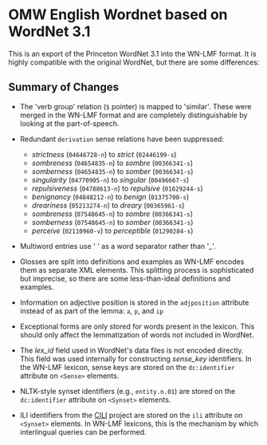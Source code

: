 # OMW English Wordnet based on WordNet 3.1

This is an export of the Princeton WordNet 3.1 into the WN-LMF
format. It is highly compatible with the original WordNet, but there
are some differences:

## Summary of Changes

* The 'verb group' relation (`$` pointer) is mapped to
  'similar'. These were merged in the WN-LMF format and are
  completely distinguishable by looking at the part-of-speech.

* Redundant `derivation` sense relations have been suppressed:
  - *strictness* (`04646728-n`) to *strict* (`02446199-s`)
  - *sombreness* (`04654835-n`) to *sombre* (`00366341-s`)
  - *somberness* (`04654835-n`) to *somber* (`00366341-s`)
  - *singularity* (`04770905-n`) to *singular* (`00496667-s`)
  - *repulsiveness* (`04788613-n`) to *repulsive* (`01629244-s`)
  - *benignancy* (`04848212-n`) to *benign* (`01375700-s`)
  - *dreariness* (`05213274-n`) to *dreary* (`00365961-s`)
  - *sombreness* (`07548645-n`) to *sombre* (`00366341-s`)
  - *somberness* (`07548645-n`) to *somber* (`00366341-s`)
  - *perceive* (`02110960-v`) to *perceptible* (`01290284-s`)

* Multiword entries use ' ' as a word separator rather than '_'.

* Glosses are split into definitions and examples as WN-LMF encodes
  them as separate XML elements. This splitting process is
  sophisticated but imprecise, so there are some less-than-ideal
  definitions and examples.

* Information on adjective position is stored in the `adjposition`
  attribute instead of as part of the lemma: `a`, `p`, and `ip`

* Exceptional forms are only stored for words present in the
  lexicon. This should only affect the lemmatization of words not
  included in WordNet.

* The *lex_id* field used in WordNet's data files is not encoded
  directly. This field was used internally for constructing
  *sense_key* identifiers. In the WN-LMF lexicon, sense keys are
  stored on the `dc:identifier` attribute on `<Sense>` elements.

* NLTK-style synset identifiers (e.g., `entity.n.01`) are stored on
  the `dc:identifier` attribute on `<Synset>` elements.

* ILI identifiers from the [CILI][] project are stored on the `ili`
  attribute on `<Synset>` elements. In WN-LMF lexicons, this is the
  mechanism by which interlingual queries can be performed.

[CILI]: https://github.com/globalwordnet/cili/
